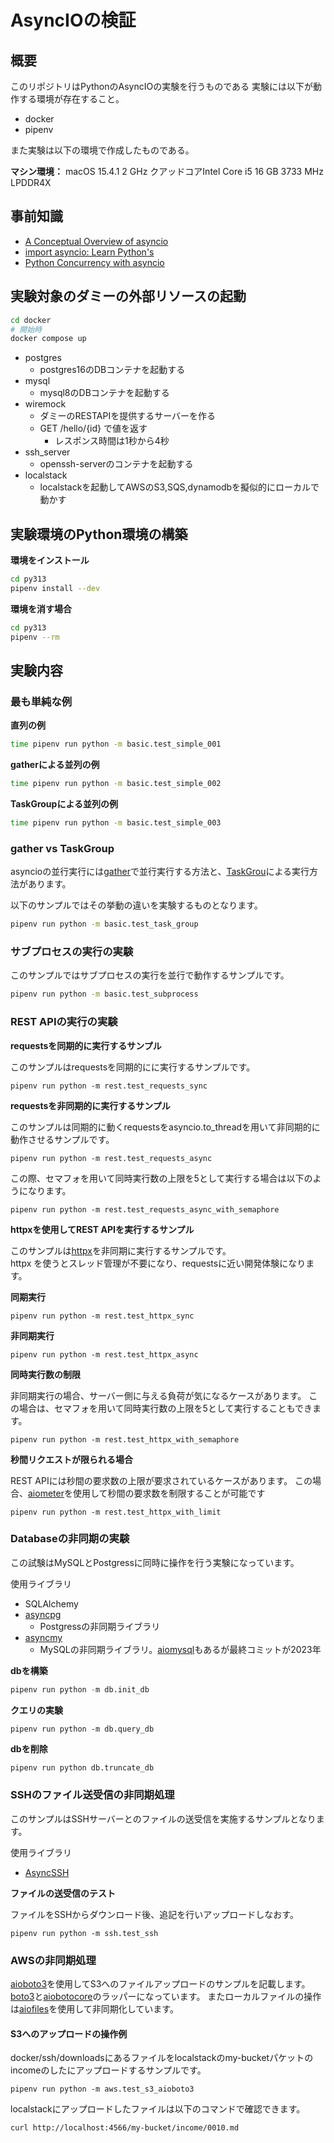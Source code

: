 # AsyncIOの検証

## 概要
このリポジトリはPythonのAsyncIOの実験を行うものである
実験には以下が動作する環境が存在すること。

- docker
- pipenv

また実験は以下の環境で作成したものである。

**マシン環境：**
macOS 15.4.1
2 GHz クアッドコアIntel Core i5
16 GB 3733 MHz LPDDR4X

## 事前知識

- [A Conceptual Overview of asyncio](https://docs.python.org/ja/3.13/howto/a-conceptual-overview-of-asyncio.html#a-conceptual-overview-of-asyncio)
- [import asyncio: Learn Python's](https://www.youtube.com/watch?v=Xbl7XjFYsN4&list=PLhNSoGM2ik6SIkVGXWBwerucXjgP1rHmB)
- [Python Concurrency with asyncio](https://www.amazon.co.jp/dp/1617298662)

## 実験対象のダミーの外部リソースの起動

```bash
cd docker
# 開始時
docker compose up
```

- postgres
  - postgres16のDBコンテナを起動する
- mysql
  - mysql8のDBコンテナを起動する
- wiremock
  - ダミーのRESTAPIを提供するサーバーを作る
  - GET /hello/{id} で値を返す
    - レスポンス時間は1秒から4秒
- ssh_server
  - openssh-serverのコンテナを起動する
- localstack
  - localstackを起動してAWSのS3,SQS,dynamodbを擬似的にローカルで動かす

## 実験環境のPython環境の構築

**環境をインストール**

```bash
cd py313
pipenv install --dev
```

**環境を消す場合**

```bash
cd py313
pipenv --rm
```

## 実験内容

### 最も単純な例

**直列の例**

```bash
time pipenv run python -m basic.test_simple_001
```

**gatherによる並列の例**

```bash
time pipenv run python -m basic.test_simple_002
```

**TaskGroupによる並列の例**

```bash
time pipenv run python -m basic.test_simple_003
```

### gather vs TaskGroup

asyncioの並行実行には[gather](https://docs.python.org/ja/3.13/library/asyncio-task.html#asyncio.gather)で並行実行する方法と、[TaskGrou](https://docs.python.org/ja/3.13/library/asyncio-task.html#asyncio.TaskGroup)による実行方法があります。

以下のサンプルではその挙動の違いを実験するものとなります。

```bash
pipenv run python -m basic.test_task_group
```

### サブプロセスの実行の実験

このサンプルではサブプロセスの実行を並行で動作するサンプルです。

```bash
pipenv run python -m basic.test_subprocess
```

### REST APIの実行の実験

**requestsを同期的に実行するサンプル**  

このサンプルはrequestsを同期的にに実行するサンプルです。

```
pipenv run python -m rest.test_requests_sync
```

**requestsを非同期的に実行するサンプル**  

このサンプルは同期的に動くrequestsをasyncio.to_threadを用いて非同期的に動作させるサンプルです。  

```
pipenv run python -m rest.test_requests_async
```

この際、セマフォを用いて同時実行数の上限を5として実行する場合は以下のようになります。

```
pipenv run python -m rest.test_requests_async_with_semaphore
```


**httpxを使用してREST APIを実行するサンプル**  

このサンプルは[httpx](https://github.com/encode/httpx)を非同期に実行するサンプルです。  
httpx を使うとスレッド管理が不要になり、requestsに近い開発体験になります。

**同期実行**

```
pipenv run python -m rest.test_httpx_sync
```

**非同期実行**

```
pipenv run python -m rest.test_httpx_async
```

**同時実行数の制限**

非同期実行の場合、サーバー側に与える負荷が気になるケースがあります。
この場合は、セマフォを用いて同時実行数の上限を5として実行することもできます。

```
pipenv run python -m rest.test_httpx_with_semaphore
```

**秒間リクエストが限られる場合**

REST APIには秒間の要求数の上限が要求されているケースがあります。
この場合、[aiometer](https://github.com/florimondmanca/aiometer/tree/master)を使用して秒間の要求数を制限することが可能です

```
pipenv run python -m rest.test_httpx_with_limit 
```

### Databaseの非同期の実験
この試験はMySQLとPostgressに同時に操作を行う実験になっています。

使用ライブラリ
- SQLAlchemy
- [asyncpg](https://github.com/MagicStack/asyncpg)
  - Postgressの非同期ライブラリ
- [asyncmy](https://github.com/long2ice/asyncmy)
  - MySQLの非同期ライブラリ。[aiomysql](https://github.com/aio-libs/aiomysql)もあるが最終コミットが2023年

**dbを構築**  

```py
pipenv run python -m db.init_db
```


**クエリの実験**  

```
pipenv run python -m db.query_db
```

**dbを削除**  

```py
pipenv run python db.truncate_db
```

### SSHのファイル送受信の非同期処理

このサンプルはSSHサーバーとのファイルの送受信を実施するサンプルとなります。

使用ライブラリ
- [AsyncSSH](https://asyncssh.readthedocs.io/en/latest/index.html)


**ファイルの送受信のテスト**

ファイルをSSHからダウンロード後、追記を行いアップロードしなおす。

```
pipenv run python -m ssh.test_ssh
```


### AWSの非同期処理
[aioboto3](https://pypi.org/project/aioboto3/)を使用してS3へのファイルアップロードのサンプルを記載します。
[boto3](https://github.com/boto/boto3)と[aiobotocore](https://github.com/aio-libs/aiobotocore)のラッパーになっています。
またローカルファイルの操作は[aiofiles](https://pypi.org/project/aiofiles/)を使用して非同期化しています。

#### S3へのアップロードの操作例

docker/ssh/downloadsにあるファイルをlocalstackのmy-bucketパケットのincomeのしたにアップロードするサンプルです。

```
pipenv run python -m aws.test_s3_aioboto3 
```

localstackにアップロードしたファイルは以下のコマンドで確認できます。

```
curl http://localhost:4566/my-bucket/income/0010.md
```
